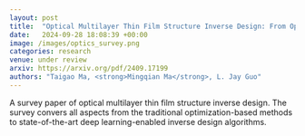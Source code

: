 ```yaml
---
layout: post
title:  "Optical Multilayer Thin Film Structure Inverse Design: From Optimization to Deep Learning"
date:   2024-09-28 18:08:39 +00:00
image: /images/optics_survey.png
categories: research
venue: under review
arxiv: https://arxiv.org/pdf/2409.17199
authors: "Taigao Ma, <strong>Mingqian Ma</strong>, L. Jay Guo"
---
```

A survey paper of optical multilayer thin film structure inverse design. The survey convers all aspects from the traditional optimization-based methods to state-of-the-art deep learning-enabled inverse design algorithms.

